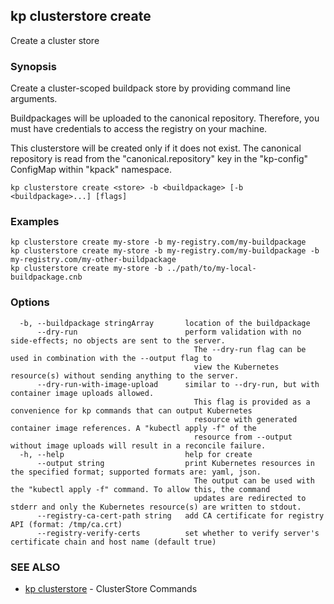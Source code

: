 ## kp clusterstore create

Create a cluster store

### Synopsis

Create a cluster-scoped buildpack store by providing command line arguments.

Buildpackages will be uploaded to the canonical repository.
Therefore, you must have credentials to access the registry on your machine.

This clusterstore will be created only if it does not exist.
The canonical repository is read from the "canonical.repository" key in the "kp-config" ConfigMap within "kpack" namespace.


```
kp clusterstore create <store> -b <buildpackage> [-b <buildpackage>...] [flags]
```

### Examples

```
kp clusterstore create my-store -b my-registry.com/my-buildpackage
kp clusterstore create my-store -b my-registry.com/my-buildpackage -b my-registry.com/my-other-buildpackage
kp clusterstore create my-store -b ../path/to/my-local-buildpackage.cnb
```

### Options

```
  -b, --buildpackage stringArray       location of the buildpackage
      --dry-run                        perform validation with no side-effects; no objects are sent to the server.
                                         The --dry-run flag can be used in combination with the --output flag to
                                         view the Kubernetes resource(s) without sending anything to the server.
      --dry-run-with-image-upload      similar to --dry-run, but with container image uploads allowed.
                                         This flag is provided as a convenience for kp commands that can output Kubernetes
                                         resource with generated container image references. A "kubectl apply -f" of the
                                         resource from --output without image uploads will result in a reconcile failure.
  -h, --help                           help for create
      --output string                  print Kubernetes resources in the specified format; supported formats are: yaml, json.
                                         The output can be used with the "kubectl apply -f" command. To allow this, the command 
                                         updates are redirected to stderr and only the Kubernetes resource(s) are written to stdout.
      --registry-ca-cert-path string   add CA certificate for registry API (format: /tmp/ca.crt)
      --registry-verify-certs          set whether to verify server's certificate chain and host name (default true)
```

### SEE ALSO

* [kp clusterstore](kp_clusterstore.md)	 - ClusterStore Commands

